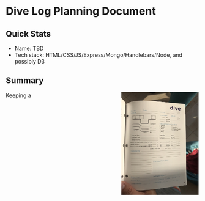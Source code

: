 # Dive Log Planning Document

## Quick Stats
+ Name: TBD
+ Tech stack: HTML/CSS/JS/Express/Mongo/Handlebars/Node, and possibly D3

## Summary
<img src="dive_log_example.jpeg" width="40%" style="float:right">
Keeping a 
 